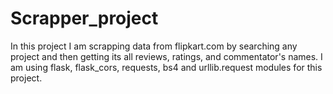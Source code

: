 # Scrapper_project
In this project I am scrapping data from flipkart.com by searching any project and then getting its all reviews, ratings, and commentator's names.
I am using flask, flask_cors, requests, bs4 and urllib.request modules for this project.

